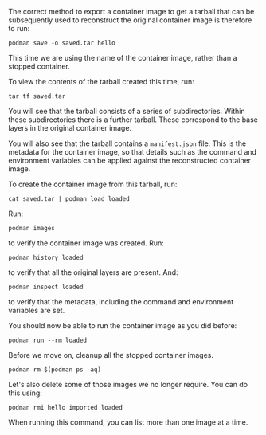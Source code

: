 The correct method to export a container image to get a tarball that can be subsequently used to reconstruct the original container image is therefore to run:

```execute
podman save -o saved.tar hello
```

This time we are using the name of the container image, rather than a stopped container.

To view the contents of the tarball created this time, run:

```execute
tar tf saved.tar
```

You will see that the tarball consists of a series of subdirectories. Within these subdirectories there is a further tarball. These correspond to the base layers in the original container image.

You will also see that the tarball contains a `manifest.json` file. This is the metadata for the container image, so that details such as the command and environment variables can be applied against the reconstructed container image.

To create the container image from this tarball, run:

```execute
cat saved.tar | podman load loaded
```

Run:

```execute
podman images
```

to verify the container image was created. Run:

```execute
podman history loaded
```

to verify that all the original layers are present. And:

```execute
podman inspect loaded
```

to verify that the metadata, including the command and environment variables are set.

You should now be able to run the container image as you did before:

```execute
podman run --rm loaded
```

Before we move on, cleanup all the stopped container images.

```execute
podman rm $(podman ps -aq)
```

Let's also delete some of those images we no longer require. You can do this using:

```execute
podman rmi hello imported loaded
```

When running this command, you can list more than one image at a time.

